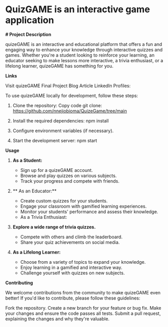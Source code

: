 # QuizGAME is an interactive game application
**# Project Description**

quizeGAME is an interactive and educational platform that offers a fun and engaging way to enhance your knowledge through interactive quizzes and games. Whether you're a student looking to reinforce your learning, an educator seeking to make lessons more interactive, a trivia enthusiast, or a lifelong learner, quizeGAME has something for you.

**Links**

Visit quizeGAME
Final Project Blog Article
LinkedIn Profiles:

To use quizeGAME locally for development, follow these steps:

1. Clone the repository: 
Copy code
git clone: https://github.com/nnejiobioma/QuizeGame/tree/main

2. Install the required dependencies:
npm install

3. Configure environment variables (if necessary).

4. Start the development server:
npm start

**Usage**

1. **As a Student:**
    * Sign up for a quizeGAME account.
    * Browse and play quizzes on various subjects.
    * Track your progress and compete with friends.
2. ** As an Educator:**
    * Create custom quizzes for your students.
    * Engage your classroom with gamified learning experiences.
    * Monitor your students' performance and assess their knowledge.
    * As a Trivia Enthusiast:

3. **Explore a wide range of trivia quizzes.**
    * Compete with others and climb the leaderboard.
    * Share your quiz achievements on social media.
  
4. **As a Lifelong Learner:**
    * Choose from a variety of topics to expand your knowledge.
    * Enjoy learning in a gamified and interactive way.
    * Challenge yourself with quizzes on new subjects.
  
**Contributing**

We welcome contributions from the community to make quizeGAME even better! If you'd like to contribute, please follow these guidelines:

  Fork the repository.
  Create a new branch for your feature or bug fix.
  Make your changes and ensure the code passes all tests.
  Submit a pull request, explaining the changes and why they're valuable.
  
